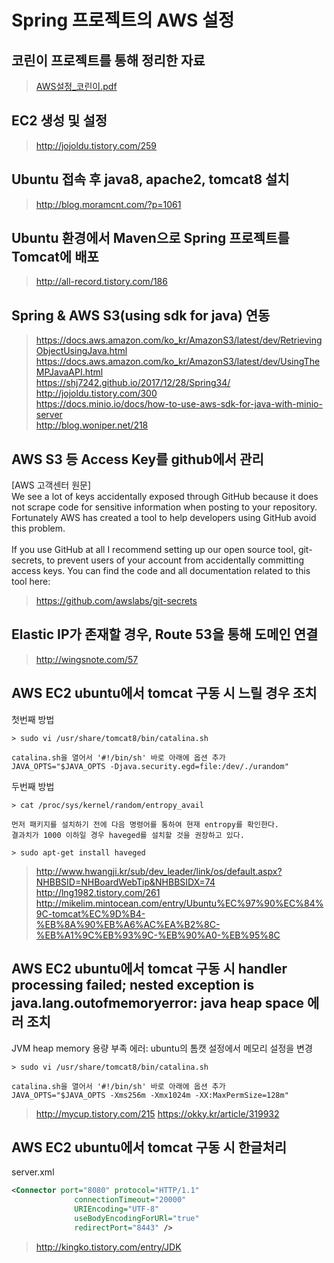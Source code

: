 # Spring 프로젝트의 AWS 설정

## 코린이 프로젝트를 통해 정리한 자료
> [AWS설정_코린이.pdf](https://drive.google.com/file/d/1s3v6_cnap9ZP_5FbNoIn2uL7OVdZZZKg/view?usp=sharing)

## EC2 생성 및 설정
> http://jojoldu.tistory.com/259

## Ubuntu 접속 후 java8, apache2, tomcat8 설치

> http://blog.moramcnt.com/?p=1061

## Ubuntu 환경에서 Maven으로 Spring 프로젝트를 Tomcat에 배포
> http://all-record.tistory.com/186

## Spring & AWS S3(using sdk for java) 연동
> https://docs.aws.amazon.com/ko_kr/AmazonS3/latest/dev/RetrievingObjectUsingJava.html <br>
> https://docs.aws.amazon.com/ko_kr/AmazonS3/latest/dev/UsingTheMPJavaAPI.html <br>
> https://shj7242.github.io/2017/12/28/Spring34/ <br>
> http://jojoldu.tistory.com/300 <br>
> https://docs.minio.io/docs/how-to-use-aws-sdk-for-java-with-minio-server <br>
> http://blog.woniper.net/218

## AWS S3 등 Access Key를 github에서 관리
[AWS 고객센터 원문]<br>
We see a lot of keys accidentally exposed through GitHub because it does not scrape code for sensitive information when posting to your repository. Fortunately AWS has created a tool to help developers using GitHub avoid this problem.<br><br>
If you use GitHub at all I recommend setting up our open source tool, git-secrets, to prevent users of your account from accidentally committing access keys. You can find the code and all documentation related to this tool here:
> https://github.com/awslabs/git-secrets

## Elastic IP가 존재할 경우, Route 53을 통해 도메인 연결
> http://wingsnote.com/57

## AWS EC2 ubuntu에서 tomcat 구동 시 느릴 경우 조치
첫번째 방법
```
> sudo vi /usr/share/tomcat8/bin/catalina.sh

catalina.sh을 열어서 '#!/bin/sh' 바로 아래에 옵션 추가
JAVA_OPTS="$JAVA_OPTS -Djava.security.egd=file:/dev/./urandom"
```
두번째 방법
```
> cat /proc/sys/kernel/random/entropy_avail

먼저 패키지를 설치하기 전에 다음 명령어를 통하여 현재 entropy를 확인한다.
결과치가 1000 이하일 경우 haveged를 설치할 것을 권장하고 있다.

> sudo apt-get install haveged

```
> http://www.hwangji.kr/sub/dev_leader/link/os/default.aspx?NHBBSID=NHBoardWebTip&NHBBSIDX=74 <br>
> http://lng1982.tistory.com/261 <br>
> http://mikelim.mintocean.com/entry/Ubuntu%EC%97%90%EC%84%9C-tomcat%EC%9D%B4-%EB%8A%90%EB%A6%AC%EA%B2%8C-%EB%A1%9C%EB%93%9C-%EB%90%A0-%EB%95%8C

## AWS EC2 ubuntu에서 tomcat 구동 시 handler processing failed; nested exception is java.lang.outofmemoryerror: java heap space 에러 조치
JVM heap memory 용량 부족 에러: ubuntu의 톰캣 설정에서 메모리 설정을 변경
```
> sudo vi /usr/share/tomcat8/bin/catalina.sh

catalina.sh을 열어서 '#!/bin/sh' 바로 아래에 옵션 추가
JAVA_OPTS="$JAVA_OPTS -Xms256m -Xmx1024m -XX:MaxPermSize=128m"
```
> http://mycup.tistory.com/215
> https://okky.kr/article/319932

## AWS EC2 ubuntu에서 tomcat 구동 시 한글처리
server.xml
```xml
<Connector port="8080" protocol="HTTP/1.1"
              connectionTimeout="20000"
              URIEncoding="UTF-8"
              useBodyEncodingForURl="true"
              redirectPort="8443" />
```
> http://kingko.tistory.com/entry/JDK
